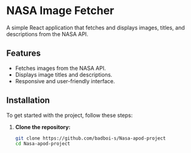 # NASA Image Fetcher

A simple React application that fetches and displays images, titles, and descriptions from the NASA API.

## Features

- Fetches images from the NASA API.
- Displays image titles and descriptions.
- Responsive and user-friendly interface.

## Installation

To get started with the project, follow these steps:

1. **Clone the repository:**

   ```bash
   git clone https://github.com/badboi-s/Nasa-apod-project
   cd Nasa-apod-project
